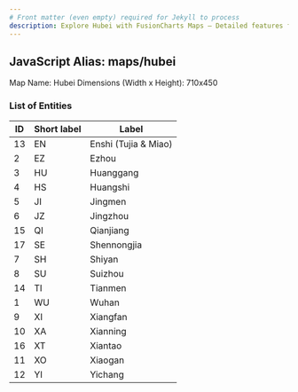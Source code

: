 ```yaml
---
# Front matter (even empty) required for Jekyll to process
description: Explore Hubei with FusionCharts Maps – Detailed features for seamless integration. Try now & enhance your data visualization today! 
---
```


## JavaScript Alias: maps/hubei

Map Name: Hubei
Dimensions (Width x Height): 710x450





### List of Entities

ID | Short label | Label
---|---|---|
13|EN|Enshi (Tujia & Miao)
2|EZ|Ezhou
3|HU|Huanggang
4|HS|Huangshi
5|JI|Jingmen
6|JZ|Jingzhou
15|QI|Qianjiang
17|SE|Shennongjia
7|SH|Shiyan
8|SU|Suizhou
14|TI|Tianmen
1|WU|Wuhan
9|XI|Xiangfan
10|XA|Xianning
16|XT|Xiantao
11|XO|Xiaogan
12|YI|Yichang


